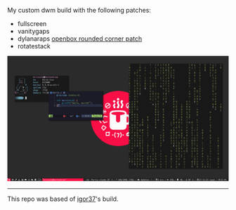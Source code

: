 My custom dwm build with the following patches:
- fullscreen
- vanitygaps
- dylanaraps [openbox rounded corner patch](https://github.com/dylanaraps/openbox-patched)
- rotatestack

![Screenshot](/screenshot.jpg)

<hr>

This repo was based of [igor37](https://github.com/igor37/dwm-rounded-corners)'s build.
